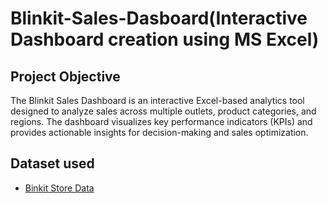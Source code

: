 # Blinkit-Sales-Dasboard(Interactive Dashboard creation using MS Excel)
## Project Objective
The Blinkit Sales Dashboard is an interactive Excel-based analytics tool designed to analyze sales across multiple outlets, product categories, and regions. The dashboard visualizes key performance indicators (KPIs) and provides actionable insights for decision-making and sales optimization.
## Dataset used
- <a href="https://docs.google.com/spreadsheets/d/1U4WAg3IrfCFZR5xYQDs-nHh7g0mh5gX6/edit?usp=drive_link&ouid=101563721538267925028&rtpof=true&sd=true">Binkit Store Data</a>
